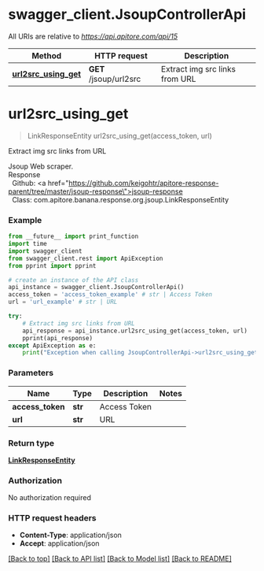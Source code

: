 # swagger_client.JsoupControllerApi

All URIs are relative to *https://api.apitore.com/api/15*

Method | HTTP request | Description
------------- | ------------- | -------------
[**url2src_using_get**](JsoupControllerApi.md#url2src_using_get) | **GET** /jsoup/url2src | Extract img src links from URL


# **url2src_using_get**
> LinkResponseEntity url2src_using_get(access_token, url)

Extract img src links from URL

Jsoup Web scraper.<BR />Response<BR />&nbsp; Github: <a href=\"https://github.com/keigohtr/apitore-response-parent/tree/master/jsoup-response\">jsoup-response</a><BR />&nbsp; Class: com.apitore.banana.response.org.jsoup.LinkResponseEntity<BR />

### Example
```python
from __future__ import print_function
import time
import swagger_client
from swagger_client.rest import ApiException
from pprint import pprint

# create an instance of the API class
api_instance = swagger_client.JsoupControllerApi()
access_token = 'access_token_example' # str | Access Token
url = 'url_example' # str | URL

try:
    # Extract img src links from URL
    api_response = api_instance.url2src_using_get(access_token, url)
    pprint(api_response)
except ApiException as e:
    print("Exception when calling JsoupControllerApi->url2src_using_get: %s\n" % e)
```

### Parameters

Name | Type | Description  | Notes
------------- | ------------- | ------------- | -------------
 **access_token** | **str**| Access Token | 
 **url** | **str**| URL | 

### Return type

[**LinkResponseEntity**](LinkResponseEntity.md)

### Authorization

No authorization required

### HTTP request headers

 - **Content-Type**: application/json
 - **Accept**: application/json

[[Back to top]](#) [[Back to API list]](../README.md#documentation-for-api-endpoints) [[Back to Model list]](../README.md#documentation-for-models) [[Back to README]](../README.md)

